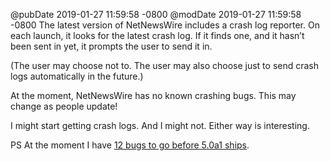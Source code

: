 @pubDate 2019-01-27 11:59:58 -0800
@modDate 2019-01-27 11:59:58 -0800
The latest version of NetNewsWire includes a crash log reporter. On each launch, it looks for the latest crash log. If it finds one, and it hasn’t been sent in yet, it prompts the user to send it in.

(The user may choose not to. The user may also choose just to send crash logs automatically in the future.)

At the moment, NetNewsWire has no known crashing bugs. This may change as people update!

I might start getting crash logs. And I might not. Either way is interesting.

PS At the moment I have [12 bugs to go before 5.0a1 ships](https://github.com/brentsimmons/NetNewsWire/milestone/1).
